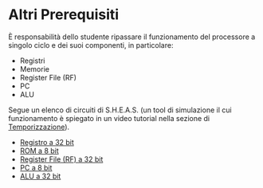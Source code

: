 # Altri Prerequisiti

È responsabilità dello studente ripassare il funzionamento del processore a singolo ciclo e dei suoi componenti, in particolare: 
- Registri
- Memorie
- Register File (RF)
- PC
- ALU

Segue un elenco di circuiti di S.H.E.A.S. (un tool di simulazione il cui funzionamento è spiegato in un video tutorial nella sezione di [Temporizzazione](./2_temporizzazione.md)).
- [Registro a 32 bit](./1.4_registro.md)
- [ROM a 8 bit](./1.5_rom.md)
- [Register File (RF) a 32 bit](./1.6_register_file.md)
- [PC a 8 bit](./1.7_pc.md)
- [ALU a 32 bit](./1.8_alu.md)
